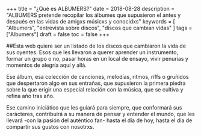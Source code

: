 +++
title = "¿Qué es ALBUMERS?"
date = 2018-08-28
description = "ALBUMERS pretende recopilar los álbumes que supusieron el antes y después en las vidas de amigxs músicxs y conocidxs"
keywords = [
  "Albumers",
  "entrevista sobre discos",
  "discos que cambian vidas"
]
tags = ["Albumers"]
draft = false
toc = false
+++  
<p>##Esta web quiere ser un listado de los discos que cambiaron la vida de sus oyentes. Esos que les llevaron a querer aprender un instrumento, formar un grupo o no, pasar horas en un local de ensayo, vivir penurias y momentos de alegría aquí y allá.</p>

<p>Ese álbum, esa colección de canciones, melodías, ritmos, riffs o gruñidos que despertaron algo en sus entrañas, que supusieron la primera piedra sobre la que erigir una especial relación con la música, que se cultiva y refina año tras año.</p>

<p>Ese camino iniciático que les guiará para siempre, que conformará sus carácteres, contribuirá a su manera de pensar y entender el mundo, que les llevará -con la pasión del auténtico fan- hasta el día de hoy, hasta el día de compartir sus gustos con nosotrxs.</p>

